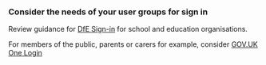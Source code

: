 ### Consider the needs of your user groups for sign in 

 Review guidance for [DfE Sign-in](https://dfe-digital.github.io/architecture/common-components/#dfe-sign-in) for school and education organisations. 

 

For members of the public, parents or carers for example, consider [GOV.UK One Login](https://www.sign-in.service.gov.uk/) 